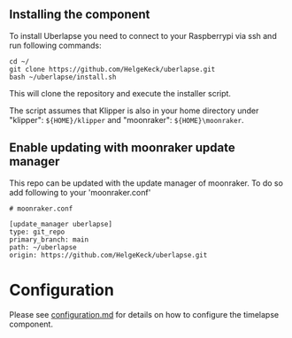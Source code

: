 ## Installing the component
To install Uberlapse you need to connect to your Raspberrypi via ssh and
run following commands:

```
cd ~/
git clone https://github.com/HelgeKeck/uberlapse.git
bash ~/uberlapse/install.sh
```

This will clone the repository and execute the installer script.

The script assumes that Klipper is also in your home directory under
"klipper": `${HOME}/klipper` and "moonraker": `${HOME}\moonraker`.

## Enable updating with moonraker update manager

This repo can be updated with the update manager of moonraker. To do so 
add following to your 'moonraker.conf' 

```
# moonraker.conf

[update_manager uberlapse]
type: git_repo
primary_branch: main
path: ~/uberlapse
origin: https://github.com/HelgeKeck/uberlapse.git
```

# Configuration

Please see [configuration.md](configuration.md) for details on how to
configure the timelapse component.

